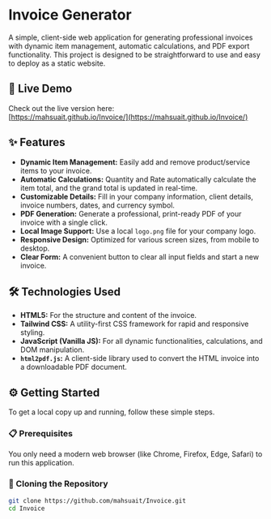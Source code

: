 # Invoice Generator

A simple, client-side web application for generating professional invoices with dynamic item management, automatic calculations, and PDF export functionality. This project is designed to be straightforward to use and easy to deploy as a static website.

## 🚀 Live Demo

Check out the live version here:  
[https://mahsuait.github.io/Invoice/](https://mahsuait.github.io/Invoice/)

## ✨ Features

- **Dynamic Item Management:** Easily add and remove product/service items to your invoice.
- **Automatic Calculations:** Quantity and Rate automatically calculate the item total, and the grand total is updated in real-time.
- **Customizable Details:** Fill in your company information, client details, invoice numbers, dates, and currency symbol.
- **PDF Generation:** Generate a professional, print-ready PDF of your invoice with a single click.
- **Local Image Support:** Use a local `logo.png` file for your company logo.
- **Responsive Design:** Optimized for various screen sizes, from mobile to desktop.
- **Clear Form:** A convenient button to clear all input fields and start a new invoice.

## 🛠️ Technologies Used

- **HTML5:** For the structure and content of the invoice.
- **Tailwind CSS:** A utility-first CSS framework for rapid and responsive styling.
- **JavaScript (Vanilla JS):** For all dynamic functionalities, calculations, and DOM manipulation.
- **`html2pdf.js`:** A client-side library used to convert the HTML invoice into a downloadable PDF document.

## ⚙️ Getting Started

To get a local copy up and running, follow these simple steps.

### 📋 Prerequisites

You only need a modern web browser (like Chrome, Firefox, Edge, Safari) to run this application.

### 🔄 Cloning the Repository

```bash
git clone https://github.com/mahsuait/Invoice.git
cd Invoice

